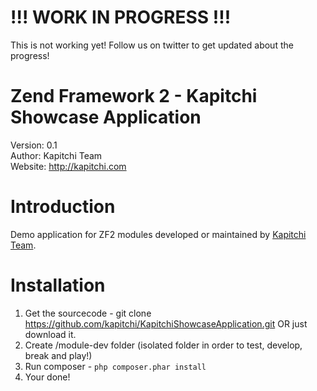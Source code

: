 !!! WORK IN PROGRESS !!!
========================  

This is not working yet! Follow us on twitter to get updated about the progress! 


Zend Framework 2 - Kapitchi Showcase Application
================================================
Version: 0.1    
Author:  Kapitchi Team  
Website: http://kapitchi.com   


Introduction
============

Demo application for ZF2 modules developed or maintained by [Kapitchi Team](http://kapitchi.com).  

Installation
============

1. Get the sourcecode - git clone https://github.com/kapitchi/KapitchiShowcaseApplication.git OR just download it. 
2. Create /module-dev folder (isolated folder in order to test, develop, break and play!)
3. Run composer - `php composer.phar install`
4. Your done!

